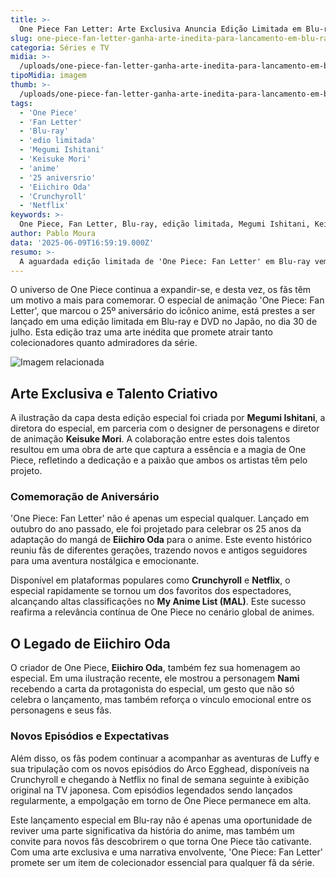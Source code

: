 ```yaml
---
title: >-
  One Piece Fan Letter: Arte Exclusiva Anuncia Edição Limitada em Blu-ray
slug: one-piece-fan-letter-ganha-arte-inedita-para-lancamento-em-blu-ray
categoria: Séries e TV
midia: >-
  /uploads/one-piece-fan-letter-ganha-arte-inedita-para-lancamento-em-blu-ray-thumb.webp
tipoMidia: imagem
thumb: >-
  /uploads/one-piece-fan-letter-ganha-arte-inedita-para-lancamento-em-blu-ray-thumb.webp
tags:
  - 'One Piece'
  - 'Fan Letter'
  - 'Blu-ray'
  - 'edio limitada'
  - 'Megumi Ishitani'
  - 'Keisuke Mori'
  - 'anime'
  - '25 aniversrio'
  - 'Eiichiro Oda'
  - 'Crunchyroll'
  - 'Netflix'
keywords: >-
  One Piece, Fan Letter, Blu-ray, edição limitada, Megumi Ishitani, Keisuke Mori, anime, 25º aniversário, Eiichiro Oda, Crunchyroll, Netflix
author: Pablo Moura
data: '2025-06-09T16:59:19.000Z'
resumo: >-
  A aguardada edição limitada de 'One Piece: Fan Letter' em Blu-ray vem com uma nova arte assinada por Megumi Ishitani e Keisuke Mori, com lançamento previsto para 30 de julho no Japão. Este especial celebra o 25º aniversário do anime One Piece com grande estilo.
---
```


O universo de One Piece continua a expandir-se, e desta vez, os fãs têm um motivo a mais para comemorar. O especial de animação 'One Piece: Fan Letter', que marcou o 25º aniversário do icônico anime, está prestes a ser lançado em uma edição limitada em Blu-ray e DVD no Japão, no dia 30 de julho. Esta edição traz uma arte inédita que promete atrair tanto colecionadores quanto admiradores da série.

![Imagem relacionada](/uploads/one-piece-fan-letter-ganha-arte-inedita-para-lancamento-em-blu-ray-0.webp)

## Arte Exclusiva e Talento Criativo

A ilustração da capa desta edição especial foi criada por **Megumi Ishitani**, a diretora do especial, em parceria com o designer de personagens e diretor de animação **Keisuke Mori**. A colaboração entre estes dois talentos resultou em uma obra de arte que captura a essência e a magia de One Piece, refletindo a dedicação e a paixão que ambos os artistas têm pelo projeto.

### Comemoração de Aniversário

'One Piece: Fan Letter' não é apenas um especial qualquer. Lançado em outubro do ano passado, ele foi projetado para celebrar os 25 anos da adaptação do mangá de **Eiichiro Oda** para o anime. Este evento histórico reuniu fãs de diferentes gerações, trazendo novos e antigos seguidores para uma aventura nostálgica e emocionante.

Disponível em plataformas populares como **Crunchyroll** e **Netflix**, o especial rapidamente se tornou um dos favoritos dos espectadores, alcançando altas classificações no **My Anime List (MAL)**. Este sucesso reafirma a relevância contínua de One Piece no cenário global de animes.

## O Legado de Eiichiro Oda

O criador de One Piece, **Eiichiro Oda**, também fez sua homenagem ao especial. Em uma ilustração recente, ele mostrou a personagem **Nami** recebendo a carta da protagonista do especial, um gesto que não só celebra o lançamento, mas também reforça o vínculo emocional entre os personagens e seus fãs.

### Novos Episódios e Expectativas

Além disso, os fãs podem continuar a acompanhar as aventuras de Luffy e sua tripulação com os novos episódios do Arco Egghead, disponíveis na Crunchyroll e chegando à Netflix no final de semana seguinte à exibição original na TV japonesa. Com episódios legendados sendo lançados regularmente, a empolgação em torno de One Piece permanece em alta.

Este lançamento especial em Blu-ray não é apenas uma oportunidade de reviver uma parte significativa da história do anime, mas também um convite para novos fãs descobrirem o que torna One Piece tão cativante. Com uma arte exclusiva e uma narrativa envolvente, 'One Piece: Fan Letter' promete ser um item de colecionador essencial para qualquer fã da série.